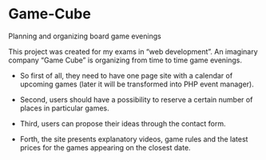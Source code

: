 # Game-Cube
Planning and organizing board game evenings

This project was created for my exams in “web development”. An imaginary company “Game Cube” is organizing from time to time game evenings. 

- So first of all, they need to have one page site with a calendar of upcoming games (later it will be transformed into PHP event manager).

- Second, users should have a possibility to reserve a certain number of places in particular games.

- Third, users can propose their ideas through the contact form.

- Forth, the site presents explanatory videos, game rules and the latest prices for the games appearing on the closest date.

